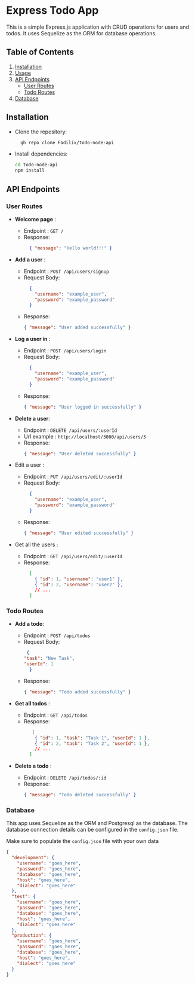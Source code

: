 # Express Todo App

This is a simple Express.js application with CRUD operations for users and todos. It uses Sequelize as the ORM for database operations.

## Table of Contents

1. [Installation](#installation)
2. [Usage](#usage)
3. [API Endpoints](#api-endpoints)
    - [User Routes](#user-routes)
    - [Todo Routes](#todo-routes)
4. [Database](#database)



## Installation
- Clone the repository:
  ```bash
    gh repo clone Fadilix/todo-node-api
  ```


- Install dependencies:
  ```bash
  cd todo-node-api
  npm install
  ```

## API Endpoints
### User Routes
* **Welcome page** :
  - Endpoint :  `GET /`
  - Response:
    ```json
      { "message": "Hello world!!!" }
    ```


* **Add a user** :
  - Endpoint :  `POST /api/users/signup`
  - Request Body:
    ```json
      {
        "username": "example_user",
        "password": "example_password"
      }
    ```
  - Response:
       ```json
    { "message": "User added successfully" }

    ```

* **Log a user in** :
  - Endpoint :  `POST /api/users/login`
  - Request Body:
    ```json
      {
        "username": "example_user",
        "password": "example_password"
      }
    ```
  - Response:
       ```json
    { "message": "User logged in successfully" }

    ```

* **Delete a user**:
  - Endpoint :  `DELETE /api/users/:userId`
  - Url example : `http://localhost/3000/api/users/3`
  - Response:
       ```json
    { "message": "User deleted successfully" }

    ```

* Edit a user :
  - Endpoint :  `PUT /api/users/edit/:userId`
  - Request Body:
    ```json
      {
        "username": "example_user",
        "password": "example_password"
      }
    ```
  - Response:
       ```json
    { "message": "User edited successfully" }

    ```


* Get all the users :
  - Endpoint :  `GET /api/users/edit/:userId`
  - Response:
    ```json
      [
        { "id": 1, "username": "user1" },
        { "id": 2, "username": "user2" },
        // ...
      ]

    ```

### Todo Routes

* **Add a todo**:
  - Endpoint :  `POST /api/todos`
  - Request Body:
    ```json
     {
    "task": "New Task",
    "userId": 1
      }
    ```
  - Response:
    ```json
    { "message": "Todo added successfully" }

    ```
* **Get all todos** :
  - Endpoint :  `GET /api/todos`
  - Response:
    ```json
       [
        { "id": 1, "task": "Task 1", "userId": 1 },
        { "id": 2, "task": "Task 2", "userId": 1 },
        // ...
      ]

    ```

* **Delete a todo** :
  - Endpoint :  `DELETE /api/todos/:id`
  - Response:
    ```json
    { "message": "Todo deleted successfully" }
    ```

### Database
This app uses Sequelize as the ORM and Postgresql as the database. The database connection details can be configured in the `config.json` file. 

Make sure to populate the `config.json` file with your own data
```json
{
  "development": {
    "username": "goes_here",
    "password": "goes_here",
    "database": "goes_here",
    "host": "goes_here",
    "dialect": "goes_here"
  },
  "test": {
    "username": "goes_here",
    "password": "goes_here",
    "database": "goes_here",
    "host": "goes_here",
    "dialect": "goes_here"
  },
  "production": {
    "username": "goes_here",
    "password": "goes_here",
    "database": "goes_here",
    "host": "goes_here",
    "dialect": "goes_here"
  }
}

```
